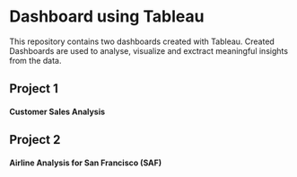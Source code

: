 # Dashboard using Tableau

This repository contains two dashboards created with Tableau.
Created Dashboards are used to analyse, visualize and exctract meaningful insights from the data.

## Project 1
#### Customer Sales Analysis


## Project 2
#### Airline Analysis for San Francisco (SAF)
